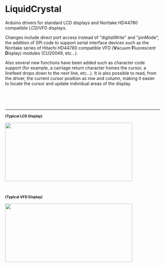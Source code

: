 LiquidCrystal
=============
Arduino drivers for standard LCD displays and Noritake HD44780 compatible LCD/VFD displays.

Changes include direct port access instead of "digitalWrite" and "pinMode", the addition of SPI code to support serial interface devices such as the Noritake series of Hitachi HD44780 compatible VFD (<b>V</b>acuum <b>F</b>luorescent <b>D</b>isplay) modules (CU20049, etc...).

Also several new functions have been added such as character code support (for example, a carriage return character homes the cursor, a linefeed drops down to the next line, etc...). It is also possible to read, from the driver, the current cursor position as row and column, making it easier to locate the cursor and update individual areas of the display.

<p>&nbsp;</p>
<p>&nbsp;</p>

___
<sub><b>(Typical LCD Display)</b></sub>

<a href="#"><img width="414" height="190" src="https://camo.githubusercontent.com/032e614b218d67c3ff1f6b1fafa3f86b99062ea2/687474703a2f2f656c656374726f6e6963666f7270617373696f6e2e636f6d2f77702d636f6e74656e742f75706c6f6164732f323031352f30342f646973686974616368692e6a7067" /></a>

<p>&nbsp;</p>

<sub><b>(Typical VFD Display)</b></sub>

<a href="http://noritake-vfd.com/" title="This link takes you to the Noritake Itron VFD Website" target="_blank"><img width="414" height="190" src="https://camo.githubusercontent.com/83db1615f52cb9f826d4530dfd48cf9f7791731d/68747470733a2f2f7777772e6e6f726974616b652d6974726f6e2e6a702f70726f64756374732f6d6f64756c652f63752d752f696d675f73697a652f70726f5f732f637532303034392d7577326a2e6a7067" /></a>
